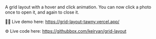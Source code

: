 A grid layout with a hover and click animation. You can now click a photo once to open it, and again to close it.

🧑‍💻 Live demo here: https://grid-layout-tawny.vercel.app/

⚙️ Live code here: https://githubbox.com/keiryan/grid-layout
